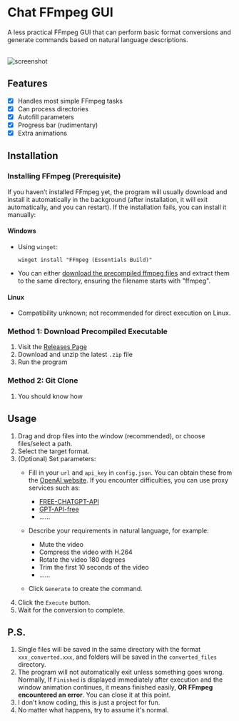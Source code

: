 # Chat FFmpeg GUI
A less practical FFmpeg GUI that can perform basic format conversions and generate commands based on natural language descriptions.
<br><br>

![screenshot](https://github.com/user-attachments/assets/8b783e5e-571e-4a88-9a0e-95f2a2d3f21c)

## Features

- [x] Handles most simple FFmpeg tasks
- [x] Can process directories
- [x] Autofill parameters
- [x] Progress bar (rudimentary)
- [x] Extra animations

## Installation

### Installing FFmpeg (Prerequisite)

If you haven’t installed FFmpeg yet, the program will usually download and install it automatically in the background (after installation, it will exit automatically, and you can restart). If the installation fails, you can install it manually:

#### Windows
- Using `winget`:

  ```shell
  winget install "FFmpeg (Essentials Build)"
  ```
- You can either [download the precompiled ffmpeg files](https://www.gyan.dev/ffmpeg/builds/ffmpeg-git-essentials.7z) and extract them to the same directory, ensuring the filename starts with "ffmpeg".


#### Linux
- Compatibility unknown; not recommended for direct execution on Linux.

### Method 1: Download Precompiled Executable

1. Visit the [Releases Page](../../releases)
2. Download and unzip the latest `.zip` file
3. Run the program

### Method 2: Git Clone

1. You should know how

## Usage

1. Drag and drop files into the window (recommended), or choose files/select a path.
2. Select the target format.
3. (Optional) Set parameters:
   - Fill in your `url` and `api_key` in `config.json`. You can obtain these from the [OpenAI website](https://platform.openai.com/api-keys). If you encounter difficulties, you can use proxy services such as:
      - [FREE-CHATGPT-API](https://github.com/popjane/free_chatgpt_api)
      - [GPT-API-free](https://github.com/chatanywhere/GPT_API_free)
      - ……
   - Describe your requirements in natural language, for example:

      - Mute the video
      - Compress the video with H.264
      - Rotate the video 180 degrees
      - Trim the first 10 seconds of the video
      - ……
   - Click `Generate` to create the command.
4. Click the `Execute` button.
5. Wait for the conversion to complete.

## P.S.

1. Single files will be saved in the same directory with the format `xxx_converted.xxx`, and folders will be saved in the `converted_files` directory.
2. The program will not automatically exit unless something goes wrong. Normally, If `Finished` is displayed immediately after execution and the window animation continues, it means finished easily, **OR FFmpeg encountered an error**. You can close it at this point.
3. I don't know coding, this is just a project for fun.
4. No matter what happens, try to assume it's normal.
